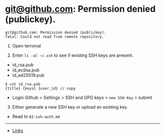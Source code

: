 # git@github.com: Permission denied (publickey).

```text 
git@github.com: Permission denied (publickey).
fatal: Could not read from remote repository.
```

1. Open ternimal

2. Enter `ls -al ~/.ssh` to see if existing SSH keys are present.

  - id_rsa.pub
  - id_ecdsa.pub
  - id_ed25519.pub

  ```
  $ cat id_rsa.pub
  {title} {keys} {user_id} // copy
  ```

  - Login Github > Settings > SSH and GPG keys > `new SSH Key` > submit

3. Either generate a new SSH key or upload an existing key.

  - Read to `02-ssh-auth.md`

----

- [Links](https://docs.github.com/ko/authentication/troubleshooting-ssh/error-permission-denied-publickey)
